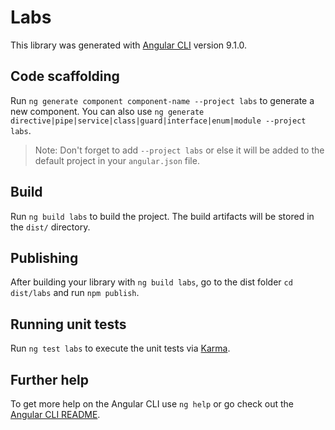 # Labs

This library was generated with [Angular CLI](https://github.com/angular/angular-cli) version 9.1.0.

## Code scaffolding

Run `ng generate component component-name --project labs` to generate a new component. You can also use `ng generate directive|pipe|service|class|guard|interface|enum|module --project labs`.
> Note: Don't forget to add `--project labs` or else it will be added to the default project in your `angular.json` file. 

## Build

Run `ng build labs` to build the project. The build artifacts will be stored in the `dist/` directory.

## Publishing

After building your library with `ng build labs`, go to the dist folder `cd dist/labs` and run `npm publish`.

## Running unit tests

Run `ng test labs` to execute the unit tests via [Karma](https://karma-runner.github.io).

## Further help

To get more help on the Angular CLI use `ng help` or go check out the [Angular CLI README](https://github.com/angular/angular-cli/blob/master/README.md).
